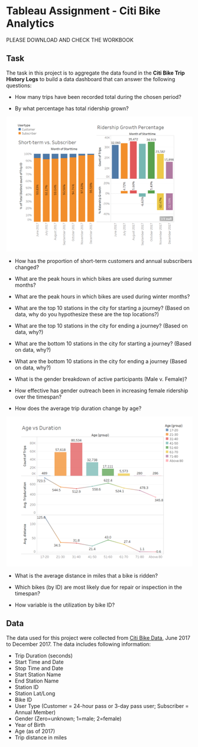 # Tableau Assignment - Citi Bike Analytics
PLEASE DOWNLOAD AND CHECK THE WORKBOOK 

  
## Task

The task in this project is to aggregate the data found in the **Citi Bike Trip History Logs** to build a data dashboard that can answer the following questions:  

* How many trips have been recorded total during the chosen period?

* By what percentage has total ridership grown? 

![percentage](Images/overall.PNG)

* How has the proportion of short-term customers and annual subscribers changed?

* What are the peak hours in which bikes are used during summer months? 

* What are the peak hours in which bikes are used during winter months?

* What are the top 10 stations in the city for starting a journey? (Based on data, why do you hypothesize these are the top locations?)

* What are the top 10 stations in the city for ending a journey? (Based on data, why?)

* What are the bottom 10 stations in the city for starting a journey? (Based on data, why?)

* What are the bottom 10 stations in the city for ending a journey (Based on data, why?)

* What is the gender breakdown of active participants (Male v. Female)?

* How effective has gender outreach been in increasing female ridership over the timespan?

* How does the average trip duration change by age?

![Age](Images/age.PNG)

* What is the average distance in miles that a bike is ridden?

* Which bikes (by ID) are most likely due for repair or inspection in the timespan? 

* How variable is the utilization by bike ID?
 
## Data

The data used for this project were collected from [Citi Bike Data](https://www.citibikenyc.com/system-data), June 2017 to December 2017. The data includes following information:

- Trip Duration (seconds)  
- Start Time and Date  
- Stop Time and Date  
- Start Station Name  
- End Station Name  
- Station ID  
- Station Lat/Long  
- Bike ID  
- User Type (Customer = 24-hour pass or 3-day pass user; Subscriber = Annual Member)  
- Gender (Zero=unknown; 1=male; 2=female)  
- Year of Birth  
- Age (as of 2017)
- Trip distance in miles
